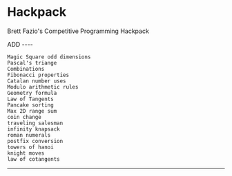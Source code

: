 # Hackpack
Brett Fazio's Competitive Programming Hackpack


ADD ----

    Magic Square odd dimensions
    Pascal's triange
    Combinations
    Fibonacci properties
    Catalan number uses
    Modulo arithmetic rules
    Geometry formula
    Law of Tangents
    Pancake sorting
    Max 2D range sum
    coin change
    traveling salesman
    infinity knapsack
    roman numerals
    postfix conversion
    towers of hanoi
    knight moves
    law of cotangents
----

